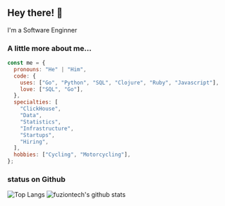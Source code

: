 ## Hey there! 👋

I'm a Software Enginner

### A little more about me...

```js
const me = {
  pronouns: "He" | "Him",
  code: {
    uses: ["Go", "Python", "SQL", "Clojure", "Ruby", "Javascript"],
    love: ["SQL", "Go"],
  },
  specialties: [
    "ClickHouse",
    "Data",
    "Statistics",
    "Infrastructure",
    "Startups",
    "Hiring",
  ],
  hobbies: ["Cycling", "Motorcycling"],
};
```

### status on Github

![Top Langs](https://github-readme-stats.vercel.app/api/top-langs/?username=fuziontech&hide=html)
![fuziontech's github stats](https://github-readme-stats.vercel.app/api?username=fuziontech&show_icons=true&count_private=true&line_height=40)

